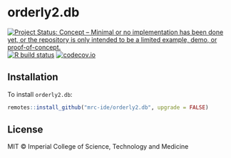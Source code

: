 # orderly2.db

<!-- badges: start -->
[![Project Status: Concept – Minimal or no implementation has been done yet, or the repository is only intended to be a limited example, demo, or proof-of-concept.](https://www.repostatus.org/badges/latest/concept.svg)](https://www.repostatus.org/#concept)
[![R build status](https://github.com/mrc-ide/orderly2.db/workflows/R-CMD-check/badge.svg)](https://github.com/mrc-ide/orderly2.db/actions)
[![codecov.io](https://codecov.io/github/mrc-ide/orderly2.db/coverage.svg?branch=main)](https://codecov.io/github/mrc-ide/orderly2.db?branch=main)
<!-- badges: end -->

## Installation

To install `orderly2.db`:

```r
remotes::install_github("mrc-ide/orderly2.db", upgrade = FALSE)
```

## License

MIT © Imperial College of Science, Technology and Medicine
